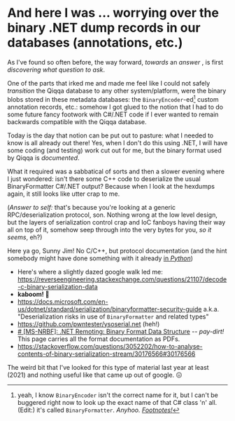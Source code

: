 # And here I was ... worrying over the binary .NET dump records in our databases (annotations, etc.)

As I've found so often before, the way forward, *towards* an *answer* , is first *discovering what question to ask*.

One of the parts that irked me and made me feel like I could not safely *transition* the Qiqqa database to any other system/platform, were the binary blobs stored in these metadata databases: the `BinaryEncoder`-ed[^enc] custom annotation records, etc.: somehow I got glued to the notion that I had to do some future fancy footwork with C#/.NET code if I ever wanted to remain backwards compatible with the Qiqqa database.

Today is the day that notion can be put out to pasture: what I needed to know is all already out there! Yes, when I don't do this using .NET, I will have some coding (and testing) work cut out for me, but the binary format used by Qiqqa is *documented*.

What it required was a sabbatical of sorts and then a slower evening where I just wondered: isn't there some C++ code to deserialize the usual BinaryFormatter C#/.NET output? Because when I look at the hexdumps again, it still looks like utter crap to me.

(*Answer to self:* that's because you're looking at a generic RPC/deserialization protocol, son. Nothing wrong at the low level design, but the layers of serialization control crap and IoC fanboys having their way all on top of it, somehow seep through into the very bytes for you, *so it seems*, eh?)

Here ya go, Sunny Jim! No C/C++, but protocol documentation (and the hint somebody might have done something with it already [in *Python*](https://github.com/gurnec/Undo_FFG/blob/master/nrbf.py))



- Here's where a slightly dazed google walk led me: https://reverseengineering.stackexchange.com/questions/21107/decode-c-binary-serialization-data
- **kaboom! 🎉**
- https://docs.microsoft.com/en-us/dotnet/standard/serialization/binaryformatter-security-guide a.k.a. "Deserialization risks in use of `BinaryFormatter` and related types"
- https://github.com/pwntester/ysoserial.net (heh!)
- [# [MS-NRBF]: .NET Remoting: Binary Format Data Structure](https://docs.microsoft.com/en-us/openspecs/windows_protocols/ms-nrbf/75b9fe09-be15-475f-85b8-ae7b7558cfe5?redirectedfrom=MSDN) -- *pay-dirt!* This page carries all the format documentation as PDFs.
- https://stackoverflow.com/questions/3052202/how-to-analyse-contents-of-binary-serialization-stream/30176566#30176566


The weird bit that I've looked for this type of material last year at least (2021) and nothing useful like that came up out of google. 😖


[^enc]: yeah, I know `BinaryEncoder` isn't the correct name for it, but I can't be buggered right now to look up the exact name of that C# class 'n' all.
  (Edit:) it's called `BinaryFormatter`. *Anyhoo.* [*Footnotes!*](https://docs.github.com/en/get-started/writing-on-github/getting-started-with-writing-and-formatting-on-github/basic-writing-and-formatting-syntax#footnotes)
    
